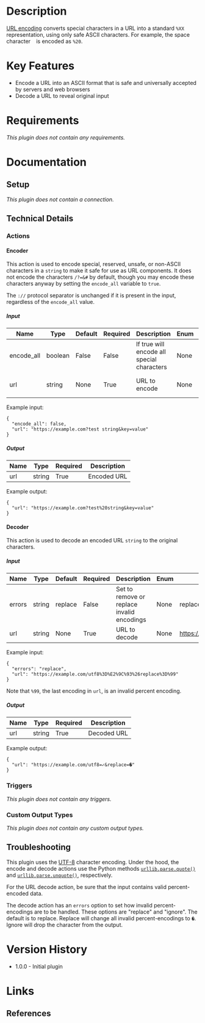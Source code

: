 # Description

[URL encoding](https://en.wikipedia.org/wiki/Percent-encoding) converts special characters in a URL into a standard `%XX` representation, using only safe ASCII characters. For example, the space character ` ` is encoded as `%20`.

# Key Features

* Encode a URL into an ASCII format that is safe and universally accepted by servers and web browsers
* Decode a URL to reveal original input

# Requirements

_This plugin does not contain any requirements._

# Documentation

## Setup

_This plugin does not contain a connection._

## Technical Details

### Actions

#### Encoder

This action is used to encode special, reserved, unsafe, or non-ASCII characters in a `string` to make it safe for use as URL components.
It does not encode the characters `/?=&#` by default, though you may encode these characters anyway by setting the `encode_all` variable to `true`.

The `://` protocol separator is unchanged if it is present in the input, regardless of the `encode_all` value.

##### Input

|Name|Type|Default|Required|Description|Enum|Example|
|----|----|-------|--------|-----------|----|-------|
|encode_all|boolean|False|False|If true will encode all special characters|None|True|
|url|string|None|True|URL to encode|None|https://example.com?test string&key=value|

Example input:

```
{
  "encode_all": false,
  "url": "https://example.com?test string&key=value"
}
```

##### Output

|Name|Type|Required|Description|
|----|----|--------|-----------|
|url|string|True|Encoded URL|

Example output:

```
{
  "url": "https://example.com?test%20string&key=value"
}
```

#### Decoder

This action is used to decode an encoded URL `string` to the original characters.

##### Input

|Name|Type|Default|Required|Description|Enum|Example|
|----|----|-------|--------|-----------|----|-------|
|errors|string|replace|False|Set to remove or replace invalid encodings|None|replace|
|url|string|None|True|URL to decode|None|https://example.com/utf8%3D%E2%9C%93%26replace%3D%99|

Example input:

```
{
  "errors": "replace",
  "url": "https://example.com/utf8%3D%E2%9C%93%26replace%3D%99"
}
```

Note that `%99`, the last encoding in `url`, is an invalid percent encoding.

##### Output

|Name|Type|Required|Description|
|----|----|--------|-----------|
|url|string|True|Decoded URL|

Example output:

```
{
  "url": "https://example.com/utf8=✓&replace=�"
}
```

### Triggers

_This plugin does not contain any triggers._

### Custom Output Types

_This plugin does not contain any custom output types._

## Troubleshooting

This plugin uses the [UTF-8](https://en.wikipedia.org/wiki/UTF-8) character encoding.
Under the hood, the encode and decode actions use the Python methods [`urllib.parse.quote()`](https://docs.python.org/3/library/urllib.parse.html#urllib.parse.quote) and [`urllib.parse.unquote()`](https://docs.python.org/3/library/urllib.parse.html#urllib.parse.unquote), respectively.

For the URL decode action, be sure that the input contains valid percent-encoded data.

The decode action has an `errors` option to set how invalid percent-encodings are to be handled.
These options are "replace" and "ignore". The default is to replace.
Replace will change all invalid percent-encodings to `�`.
Ignore will drop the character from the output.

# Version History

* 1.0.0 - Initial plugin

# Links

## References


